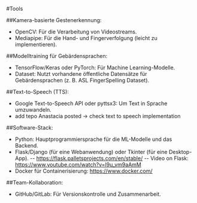 #Tools

##Kamera-basierte Gestenerkennung:
- OpenCV: Für die Verarbeitung von Videostreams.
- Mediapipe: Für die Hand- und Fingerverfolgung (leicht zu implementieren).

##Modelltraining für Gebärdensprachen:
- TensorFlow/Keras oder PyTorch: Für Machine Learning-Modelle.
- Dataset: Nutzt vorhandene öffentliche Datensätze für Gebärdensprachen (z. B. ASL FingerSpelling Dataset).

##Text-to-Speech (TTS):
- Google Text-to-Speech API oder pyttsx3: Um Text in Sprache umzuwandeln.
- add tepo Anastacia posted -> check text to speech implementation 

##Software-Stack:
- Python: Hauptprogrammiersprache für die ML-Modelle und das Backend.
- Flask/Django (für eine Webanwendung) oder Tkinter (für eine Desktop-App).
-- https://flask.palletsprojects.com/en/stable/
-- Video on Flask: https://www.youtube.com/watch?v=l9u_vm9aAmM
- Docker für Containerisierung: https://www.docker.com/

##Team-Kollaboration:
- GitHub/GitLab: Für Versionskontrolle und Zusammenarbeit.

